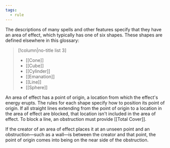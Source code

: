 ```yaml
---
tags:
  - rule
---
```

The descriptions of many spells and other features specify that they have an area of effect, which typically has one of six shapes. These shapes are defined elsewhere in this glossary:

> [!column|no-title list 3]
>- [[Cone]]
>- [[Cube]]
>- [[Cylinder]]
>- [[Emanation]]
>- [[Line]]
>- [[Sphere]]

An area of effect has a point of origin, a location from which the effect's energy erupts. The rules for each shape specify how to position its point of origin. If all straight lines extending from the point of origin to a location in the area of effect are blocked, that location isn't included in the area of effect. To block a line, an obstruction must provide [[Total Cover]].

If the creator of an area of effect places it at an unseen point and an obstruction—such as a wall—is between the creator and that point, the point of origin comes into being on the near side of the obstruction.